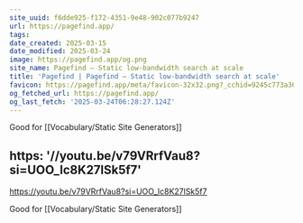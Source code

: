 ```yaml
---
site_uuid: f6dde925-f172-4351-9e48-902c077b9247
url: https://pagefind.app/
tags: 
date_created: 2025-03-15
date_modified: 2025-03-24
image: https://pagefind.app/og.png
site_name: Pagefind — Static low-bandwidth search at scale
title: 'Pagefind | Pagefind — Static low-bandwidth search at scale'
favicon: https://pagefind.app/meta/favicon-32x32.png?_cchid=9245c773a36e4d98cd8cc813cbb9c260
og_fetched_url: https://pagefind.app/
og_last_fetch: '2025-03-24T06:28:27.124Z'
---
```


Good for [[Vocabulary/Static Site Generators]]

https: '//youtu.be/v79VRrfVau8?si=UOO_lc8K27lSk5f7'
---
https://youtu.be/v79VRrfVau8?si=UOO_lc8K27lSk5f7

Good for [[Vocabulary/Static Site Generators]]
